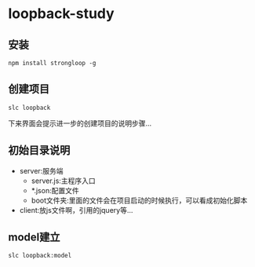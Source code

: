 # loopback-study
## 安装  

    npm install strongloop -g
## 创建项目  

    slc loopback
    
下来界面会提示进一步的创建项目的说明步骤...
## 初始目录说明
* server:服务端  
    * server.js:主程序入口  
    * *.json:配置文件  
    * boot文件夹:里面的文件会在项目启动的时候执行，可以看成初始化脚本
* client:放js文件啊，引用的jquery等...  
## model建立

    slc loopback:model
    

